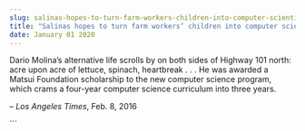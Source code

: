 ```yaml
---
slug: salinas-hopes-to-turn-farm-workers-children-into-computer-scientists
title: "Salinas hopes to turn farm workers’ children into computer scientists"
date: January 01 2020
---
```


 
<p>
  Dario Molina’s alternative life scrolls by on both sides of Highway 101 north:
  acre upon acre of lettuce, spinach, heartbreak . . . He was awarded a Matsui
  Foundation scholarship to the new computer science program, which crams a
  four&#45;year computer science curriculum into three years.
</p>
<p>– <em>Los Angeles Times</em>, Feb. 8, 2016</p>
```
